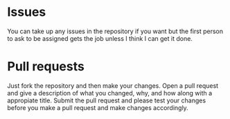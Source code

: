 # Issues
You can take up any issues in the repository if you want but the first person to ask to be assigned gets the job unless I think I can get it done.
# Pull requests
Just fork the repository and then make your changes. Open a pull request and give a description of what you changed, why, and how along with a appropiate title. Submit the pull request and please test your changes before you make a pull request and make changes accordingly.
